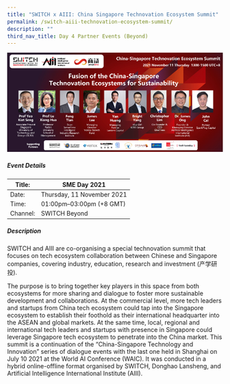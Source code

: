 ```yaml
---
title: "SWITCH x AIII: China Singapore Technovation Ecosystem Summit"
permalink: /switch-aiii-technovation-ecosystem-summit/
description: ""
third_nav_title: Day 4 Partner Events (Beyond)
---
```


![Alt text for image on Isomer site](/images/switch_aiii_technovation_forum.png)

##### Event Details

| Title: | SME Day 2021 |
| -------- | -------- |
| Date: | Thursday, 11 November 2021    |
| Time: | 01:00pm–03:00pm (+8 GMT)    |
| Channel: | SWITCH Beyond     |

##### Description

SWITCH and AIII are co-organising a special technovation summit that focuses on tech ecosystem collaboration between Chinese and Singapore companies, covering industry, education, research and investment (产学研投).

The purpose is to bring together key players in this space from both ecosystems for more sharing and dialogue to foster more sustainable development and collaborations. At the commercial level, more tech leaders and startups from China tech ecosystem could tap into the Singapore ecosystem to establish their foothold as their international headquarter into the ASEAN and global markets. At the same time, local, regional and international tech leaders and startups with presence in Singapore could leverage Singapore tech ecosystem to penetrate into the China market. This summit is a continuation of the “China-Singapore Technology and Innovation” series of dialogue events with the last one held in Shanghai on July 10 2021 at the World AI Conference (WAIC). It was conducted in a hybrid online-offline format organised by SWITCH, Donghao Lansheng, and Artificial Intelligence International Institute (AIII).